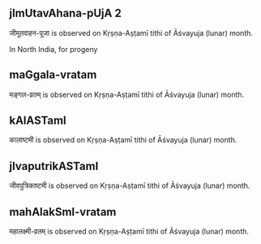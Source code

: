 ## jImUtavAhana-pUjA 2

जीमूतवाहन-पूजा is observed on Kṛṣṇa-Aṣṭamī tithi of Āśvayuja (lunar) month.

In North India, for progeny

## maGgala-vratam

मङ्गल-व्रतम् is observed on Kṛṣṇa-Aṣṭamī tithi of Āśvayuja (lunar) month.



## kAlASTamI

कालाष्टमी is observed on Kṛṣṇa-Aṣṭamī tithi of Āśvayuja (lunar) month.



## jIvaputrikASTamI

जीवपुत्रिकाष्टमी is observed on Kṛṣṇa-Aṣṭamī tithi of Āśvayuja (lunar) month.



## mahAlakSmI-vratam

महालक्ष्मी-व्रतम् is observed on Kṛṣṇa-Aṣṭamī tithi of Āśvayuja (lunar) month.



